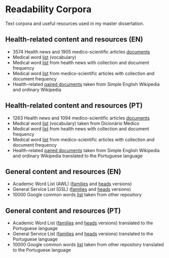 # Readability Corpora

Text corpora and useful resources used in my master dissertation.

## Health-related content and resources (EN)

* 3574 Health news and 1905 medico-scientific articles [documents]()
* Medical word [list]() (vocabulary)
* Medical word [list]() from health news with collection and document frequency
* Medical word [list]() from medico-scientific articles with collection and document frequency
* Health-related [paired documents]() taken from Simple English Wikipedia and ordinary Wikipedia

## Health-related content and resources (PT)

* 1263 Health news and 1094 medico-scientific articles [documents]()
* Medical word [list]() (vocabulary) taken from Dicionário Médico
* Medical word [list]() from health news with collection and document frequency
* Medical word [list]() from medico-scientific articles with collection and document frequency
* Health-related [paired documents]() taken from Simple English Wikipedia and ordinary Wikipedia translated to the Portuguese language

## General content and resources (EN)

* Academic Word List (AWL) ([families]() and [heads]() versions)
* General Service List (GSL) ([families]() and [heads]() versions)
* 10000 Google common words [list]() taken from other repository

## General content and resources (PT)

* Academic Word List ([families]() and [heads]() versions) translated to the Portuguese language
* General Service List ([families]() and [heads]() versions) translated to the Portuguese language
* 10000 Google common words [list]() taken from other repository translated to the Portuguese language
